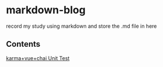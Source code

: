 # markdown-blog

record my study using markdown and store the .md file in here

## Contents

[karma+vue+chai Unit Test](./karma+vue+chaiUnitTest.md)
